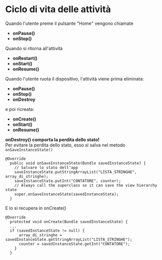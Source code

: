 # Ciclo di vita delle attività
Quando l'utente preme il pulsante "Home" vengono chiamate
* **onPause()**
* **onStop()**  
  

Quando si ritorna all'attività
* **onRestart()**
* **onStart()**
* **onResume()**  
  
Quando l'utente ruota il dispositivo, l'attività viene prima eliminata:
* **onPause()**
* **onStop()**
* **onDestroy**  
  
e poi ricreata:
* **onCreate()**
* **onStart()**
* **onResume()**  
  
**onDestroy() comporta la perdita dello stato!**  
Per evitare la perdita dello stato, esso si salva nel metodo `onSaveInstanceState()`
```
@Override
  public void onSaveInstanceState(Bundle savedInstanceState) {
    // Salvare lo stato dell'app
    saveInstanceState.putStringArrayList("LISTA_STRINGHE", array_di_stringhe);
    saveInstanceState.putInt("CONTATORE", counter);
    // Always call the superclass so it can save the view hierarchy state
    super.onSaveInstanceState(savedInstanceState);
  }
```
E lo si recupera in onCreate()
```
@Override
  protected void onCreate(Bundle savedInstanceState) {
  ...
  if (savedInstanceState != null) {
      array_di_stringhe = savedInstanceState.getStringArrayList("LISTA_STRINGHE");
      counter = savedInstanceState.getInt("CONTATORE");
    }
  }
```
